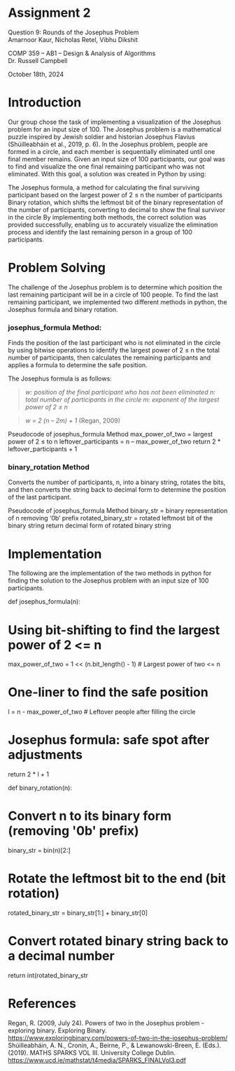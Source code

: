 # Assignment 2  

Question 9: Rounds of the Josephus Problem    
Amarnoor Kaur, Nicholas Retel, Vibhu Dikshit   
  
COMP 359 – AB1 – Design & Analysis of Algorithms   
Dr. Russell Campbell  
  
October 18th, 2024  

# Introduction
Our group chose the task of implementing a visualization of the Josephus problem for an input size of 100. The Josephus problem is a mathematical puzzle inspired by Jewish soldier and historian Josephus Flavius (Shúilleabháin et al., 2019, p. 6). In the Josephus problem, people are formed in a circle, and each member is sequentially eliminated until one final member remains. Given an input size of 100 participants, our goal was to find and visualize the one final remaining participant who was not eliminated. With this goal, a solution was created in Python by using:

The Josephus formula, a method for calculating the final surviving participant based on the largest power of 2 ≤ n the number of participants
Binary rotation, which shifts the leftmost bit of the binary representation of the number of participants, converting to decimal to show the final survivor in the circle
By implementing both methods, the correct solution was provided successfully, enabling us to accurately visualize the elimination process and identify the last remaining person in a group of 100 participants.

# Problem Solving
The challenge of the Josephus problem is to determine which position the last remaining participant will be in a circle of 100 people. To find the last remaining participant, we implemented two different methods in python, the Josephus formula and binary rotation.

### josephus_formula Method:
Finds the position of the last participant who is not eliminated in the circle by using bitwise operations to identify the largest power of 2 ≤ n the total number of participants, then calculates the remaining participants and applies a formula to determine the safe position.

The Josephus formula is as follows:
> _w: position of the final participant who has not been eliminated_
> _n: total number of participants in the circle_
> _m: exponent of the largest power of 2 ≤ n_

> _w = 2 (n – 2m) + 1_
(Regan, 2009)

Pseudocode of josephus_formula Method
max_power_of_two = largest power of 2 ≤ to n
leftover_participants = n – max_power_of_two
return 2 * leftover_participants + 1

### binary_rotation Method
Converts the number of participants, n, into a binary string, rotates the bits, and then converts the string back to decimal form to determine the position of the last participant.

Pseudocode of josephus_formula Method
binary_str = binary representation of n removing ‘0b’ prefix
rotated_binary_str = rotated leftmost bit of the binary string
return decimal form of rotated binary string

# Implementation
The following are the implementation of the two methods in python for finding the solution to the Josephus problem with an input size of 100 participants.

def josephus_formula(n):
# Using bit-shifting to find the largest power of 2 <= n
max_power_of_two = 1 << (n.bit_length() - 1) # Largest power of two <= n
# One-liner to find the safe position
l = n - max_power_of_two # Leftover people after filling the circle
# Josephus formula: safe spot after adjustments
return 2 * l + 1

def binary_rotation(n):
# Convert n to its binary form (removing '0b' prefix)
binary_str = bin(n)[2:]
# Rotate the leftmost bit to the end (bit rotation)
rotated_binary_str = binary_str[1:] + binary_str[0]
# Convert rotated binary string back to a decimal number
return int(rotated_binary_str

# References  
Regan, R. (2009, July 24). Powers of two in the Josephus problem - exploring binary. Exploring Binary. https://www.exploringbinary.com/powers-of-two-in-the-josephus-problem/  
Shúilleabháin, A. N., Cronin, A., Beirne, P., & Lewanowski-Breen, E. (Eds.). (2019). MATHS SPARKS VOL III. University College Dublin. https://www.ucd.ie/mathstat/t4media/SPARKS_FINALVol3.pdf  
